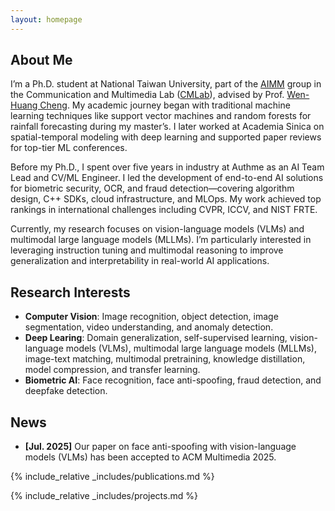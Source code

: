 ```yaml
---
layout: homepage
---
```


## About Me

I’m a Ph.D. student at National Taiwan University, part of the [AIMM](https://aimm.cmlab.csie.ntu.edu.tw/activity.html#) group in the Communication and Multimedia Lab ([CMLab](https://www.cmlab.csie.ntu.edu.tw/new_cml_website/cml.php?id=activities_announcements)), advised by Prof. [Wen-Huang Cheng](https://www.csie.ntu.edu.tw/~wenhuang/). My academic journey began with traditional machine learning techniques like support vector machines and random forests for rainfall forecasting during my master’s. I later worked at Academia Sinica on spatial-temporal modeling with deep learning and supported paper reviews for top-tier ML conferences.

Before my Ph.D., I spent over five years in industry at Authme as an AI Team Lead and CV/ML Engineer. I led the development of end-to-end AI solutions for biometric security, OCR, and fraud detection—covering algorithm design, C++ SDKs, cloud infrastructure, and MLOps. My work achieved top rankings in international challenges including CVPR, ICCV, and NIST FRTE.

Currently, my research focuses on vision-language models (VLMs) and multimodal large language models (MLLMs). I’m particularly interested in leveraging instruction tuning and multimodal reasoning to improve generalization and interpretability in real-world AI applications.

## Research Interests

- **Computer Vision**: Image recognition, object detection, image segmentation, video understanding, and anomaly detection.
- **Deep Learing**: Domain generalization, self-supervised learning, vision-language models (VLMs), multimodal large language models (MLLMs), image-text matching, multimodal pretraining, knowledge distillation, model compression, and transfer learning.
- **Biometric AI**: Face recognition, face anti-spoofing, fraud detection, and deepfake detection.

## News

- **[Jul. 2025]** Our paper on face anti-spoofing with vision-language models (VLMs) has been accepted to ACM Multimedia 2025.

{% include_relative _includes/publications.md %}

{% include_relative _includes/projects.md %}

<!-- {% include_relative _includes/projects.md %} -->

<!-- {% include_relative _includes/services.md %} -->
